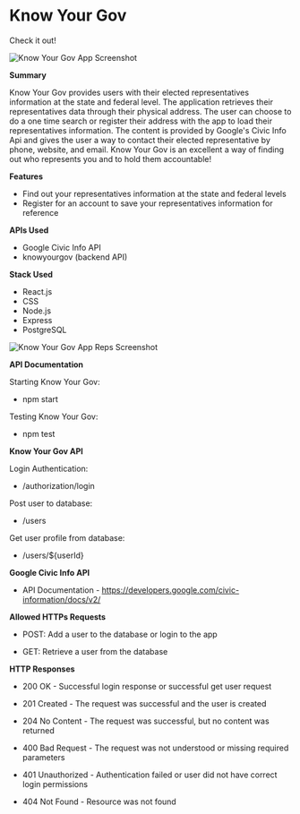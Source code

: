 # Know Your Gov

Check it out! 

![Know Your Gov App Screenshot](/src/images/knowyourgov_home.png "Know Your Gov")  

**Summary**

Know Your Gov provides users with their elected representatives information at the state and federal level. The application retrieves their representatives data through their physical address. The user can choose to do a one time search or register their address with the app to load their representatives information. The content is provided by Google's Civic Info Api and gives the user a way to contact their elected representative by phone, website, and email. Know Your Gov is an excellent a way of finding out who represents you and to hold them accountable!

**Features** 
- Find out your representatives information at the state and federal levels
- Register for an account to save your representatives information for reference

**APIs Used**
- Google Civic Info API
- knowyourgov (backend API)

**Stack Used**
- React.js
- CSS
- Node.js
- Express
- PostgreSQL

![Know Your Gov App Reps Screenshot](/src/images/knowyourgov_reps.png "Know Your Gov Reps")

**API Documentation** 

Starting Know Your Gov:

- npm start

Testing Know Your Gov:

- npm test

**Know Your Gov API**

Login Authentication:

- /authorization/login

Post user to database:

- /users

Get user profile from database:

- /users/${userId}

**Google Civic Info API** 

- API Documentation - https://developers.google.com/civic-information/docs/v2/

**Allowed HTTPs Requests**

- POST: Add a user to the database or login to the app

- GET: Retrieve a user from the database 

**HTTP Responses** 

- 200 OK - Successful login response or successful get user request

- 201 Created - The request was successful and the user is created

- 204 No Content - The request was successful, but no content was returned

- 400 Bad Request - The request was not understood or missing required parameters

- 401 Unauthorized - Authentication failed or user did not have correct login permissions

- 404 Not Found - Resource was not found





